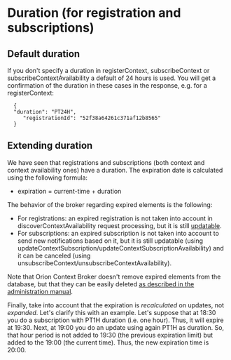 # Duration (for registration and subscriptions)

## Default duration

If you don't specify a duration in registerContext, subscribeContext or
subscribeContextAvailability a default of 24 hours is used. You will get
a confirmation of the duration in these cases in the response, e.g. for
a registerContext:

      {
      "duration": "PT24H",
         "registrationId": "52f38a64261c371af12b8565"
      }                             

## Extending duration

We have seen that registrations and subscriptions (both context and
context availability ones) have a duration. The expiration date is
calculated using the following formula:

-   expiration = current-time + duration

The behavior of the broker regarding expired elements is the following:

-   For registrations: an expired registration is not taken into account
    in discoverContextAvailability request processing, but it is still
    [updatable](../admin/database_admin.md#updating-registrations).
-   For subscriptions: an expired subscription is not taken into account
    to send new notifications based on it, but it is still updatable
    (using updateContextSubscription/updateContextSubscriptionAvailability)
    and it can be canceled
    (using unsubscribeContext/unsubscribeContextAvailability).

Note that Orion Context Broker doesn't remove expired elements from the
database, but that they can be easily deleted [as described in the administration manual](../admin/database_admin.md#deleting-expired-documents).

Finally, take into account that the expiration is *recalculated* on
updates, not *expanded*. Let's clarify this with an example. Let's
suppose that at 18:30 you do a subscription with PT1H duration (i.e. one
hour). Thus, it will expire at 19:30. Next, at 19:00 you do an update
using again PT1H as duration. So, that hour period is not added to 19:30
(the previous expiration limit) but added to the 19:00 (the current
time). Thus, the new expiration time is 20:00.

